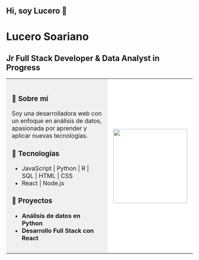 ## Hi, soy Lucero 👋


<!--
**LuceroDev/LuceroDev** is a ✨ _special_ ✨ repository because its `README.md` (this file) appears on your GitHub profile.

Here are some ideas to get you started:

- 🔭 I’m currently working on ...
- 🌱 I’m currently learning ...
- 👯 I’m looking to collaborate on ...
- 🤔 I’m looking for help with ...
- 💬 Ask me about ...
- 📫 How to reach me: ...
- 😄 Pronouns: ...
- ⚡ Fun fact: ...
-->

<h1 align="left">Lucero Soariano</h1>
<h2 align="left">Jr Full Stack Developer & Data Analyst in Progress</h2>

<table>
<tr>
<td style="background-color:#f0f0f0; padding: 15px;">

### 🌟 Sobre mí
Soy una desarrolladora web con un enfoque en análisis de datos, apasionada por aprender y aplicar nuevas tecnologías.

### 🔧 Tecnologías
- JavaScript | Python | R | SQL | HTML | CSS
- React | Node.js

### 🚀 Proyectos
- **Análisis de datos en Python**
- **Desarrollo Full Stack con React**

</td>
<td align="right" style="background-color:#ffffff; padding: 15px;">

<img src="https://media.giphy.com/media/xT9IgzoKnwFNmISR8I/giphy.gif" width="200"/>

</td>
</tr>
</table>
